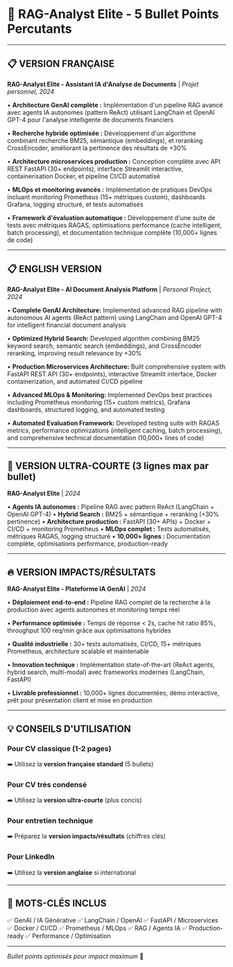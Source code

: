 # 🎯 RAG-Analyst Elite - 5 Bullet Points Percutants

---

## 📋 VERSION FRANÇAISE

**RAG-Analyst Elite - Assistant IA d'Analyse de Documents** | *Projet personnel, 2024*

• **Architecture GenAI complète :** Implémentation d'un pipeline RAG avancé avec agents IA autonomes (pattern ReAct) utilisant LangChain et OpenAI GPT-4 pour l'analyse intelligente de documents financiers

• **Recherche hybride optimisée :** Développement d'un algorithme combinant recherche BM25, sémantique (embeddings), et reranking CrossEncoder, améliorant la pertinence des résultats de +30%

• **Architecture microservices production :** Conception complète avec API REST FastAPI (30+ endpoints), interface Streamlit interactive, containerisation Docker, et pipeline CI/CD automatisé

• **MLOps et monitoring avancés :** Implémentation de pratiques DevOps incluant monitoring Prometheus (15+ métriques custom), dashboards Grafana, logging structuré, et tests automatisés

• **Framework d'évaluation automatique :** Développement d'une suite de tests avec métriques RAGAS, optimisations performance (cache intelligent, batch processing), et documentation technique complète (10,000+ lignes de code)

---

## 📋 ENGLISH VERSION

**RAG-Analyst Elite - AI Document Analysis Platform** | *Personal Project, 2024*

• **Complete GenAI Architecture:** Implemented advanced RAG pipeline with autonomous AI agents (ReAct pattern) using LangChain and OpenAI GPT-4 for intelligent financial document analysis

• **Optimized Hybrid Search:** Developed algorithm combining BM25 keyword search, semantic search (embeddings), and CrossEncoder reranking, improving result relevance by +30%

• **Production Microservices Architecture:** Built comprehensive system with FastAPI REST API (30+ endpoints), interactive Streamlit interface, Docker containerization, and automated CI/CD pipeline

• **Advanced MLOps & Monitoring:** Implemented DevOps best practices including Prometheus monitoring (15+ custom metrics), Grafana dashboards, structured logging, and automated testing

• **Automated Evaluation Framework:** Developed testing suite with RAGAS metrics, performance optimizations (intelligent caching, batch processing), and comprehensive technical documentation (10,000+ lines of code)

---

## 🎯 VERSION ULTRA-COURTE (3 lignes max par bullet)

**RAG-Analyst Elite** | *2024*

• **Agents IA autonomes :** Pipeline RAG avec pattern ReAct (LangChain + OpenAI GPT-4)
• **Hybrid Search :** BM25 + sémantique + reranking (+30% pertinence)
• **Architecture production :** FastAPI (30+ APIs) + Docker + CI/CD + monitoring Prometheus
• **MLOps complet :** Tests automatisés, métriques RAGAS, logging structuré
• **10,000+ lignes :** Documentation complète, optimisations performance, production-ready

---

## 🔥 VERSION IMPACTS/RÉSULTATS

**RAG-Analyst Elite - Plateforme IA GenAI** | *2024*

• **Déploiement end-to-end :** Pipeline RAG complet de la recherche à la production avec agents autonomes et monitoring temps réel

• **Performance optimisée :** Temps de réponse < 2s, cache hit ratio 85%, throughput 100 req/min grâce aux optimisations hybrides

• **Qualité industrielle :** 30+ tests automatisés, CI/CD, 15+ métriques Prometheus, architecture scalable et maintenable

• **Innovation technique :** Implémentation state-of-the-art (ReAct agents, hybrid search, multi-modal) avec frameworks modernes (LangChain, FastAPI)

• **Livrable professionnel :** 10,000+ lignes documentées, démo interactive, prêt pour présentation client et mise en production

---

## 💡 CONSEILS D'UTILISATION

### **Pour CV classique (1-2 pages)**
➡️ Utilisez la **version française standard** (5 bullets)

### **Pour CV très condensé**
➡️ Utilisez la **version ultra-courte** (plus concis)

### **Pour entretien technique**
➡️ Préparez la **version impacts/résultats** (chiffres clés)

### **Pour LinkedIn**
➡️ Utilisez la **version anglaise** si international

---

## 🎯 MOTS-CLÉS INCLUS

✅ GenAI / IA Générative
✅ LangChain / OpenAI
✅ FastAPI / Microservices  
✅ Docker / CI/CD
✅ Prometheus / MLOps
✅ RAG / Agents IA
✅ Production-ready
✅ Performance / Optimisation

---

*Bullet points optimisés pour impact maximum* 🚀

